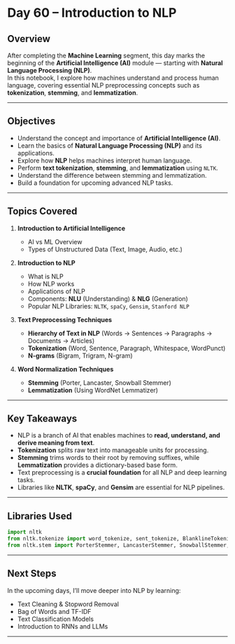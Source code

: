 # Day 60 – Introduction to NLP

## Overview
After completing the **Machine Learning** segment, this day marks the beginning of the **Artificial Intelligence (AI)** module — starting with **Natural Language Processing (NLP)**.  
In this notebook, I explore how machines understand and process human language, covering essential NLP preprocessing concepts such as **tokenization**, **stemming**, and **lemmatization**.

---

## Objectives
- Understand the concept and importance of **Artificial Intelligence (AI)**.
- Learn the basics of **Natural Language Processing (NLP)** and its applications.
- Explore how **NLP** helps machines interpret human language.
- Perform **text tokenization**, **stemming**, and **lemmatization** using `NLTK`.
- Understand the difference between stemming and lemmatization.
- Build a foundation for upcoming advanced NLP tasks.

---

## Topics Covered
1. **Introduction to Artificial Intelligence**
   - AI vs ML Overview  
   - Types of Unstructured Data (Text, Image, Audio, etc.)

2. **Introduction to NLP**
   - What is NLP  
   - How NLP works  
   - Applications of NLP  
   - Components: **NLU** (Understanding) & **NLG** (Generation)  
   - Popular NLP Libraries: `NLTK`, `spaCy`, `Gensim`, `Stanford NLP`

3. **Text Preprocessing Techniques**
   - **Hierarchy of Text in NLP** (Words → Sentences → Paragraphs → Documents → Articles)
   - **Tokenization** (Word, Sentence, Paragraph, Whitespace, WordPunct)
   - **N-grams** (Bigram, Trigram, N-gram)

4. **Word Normalization Techniques**
   - **Stemming** (Porter, Lancaster, Snowball Stemmer)
   - **Lemmatization** (Using WordNet Lemmatizer)

---

## Key Takeaways
- NLP is a branch of AI that enables machines to **read, understand, and derive meaning from text**.  
- **Tokenization** splits raw text into manageable units for processing.  
- **Stemming** trims words to their root by removing suffixes, while **Lemmatization** provides a dictionary-based base form.  
- Text preprocessing is a **crucial foundation** for all NLP and deep learning tasks.  
- Libraries like **NLTK**, **spaCy**, and **Gensim** are essential for NLP pipelines.

---

## Libraries Used
```python
import nltk
from nltk.tokenize import word_tokenize, sent_tokenize, BlanklineTokenizer, WhitespaceTokenizer, WordPunctTokenizer
from nltk.stem import PorterStemmer, LancasterStemmer, SnowballStemmer, WordNetLemmatizer
````

---

## Next Steps

In the upcoming days, I’ll move deeper into NLP by learning:

* Text Cleaning & Stopword Removal
* Bag of Words and TF-IDF
* Text Classification Models
* Introduction to RNNs and LLMs

---
